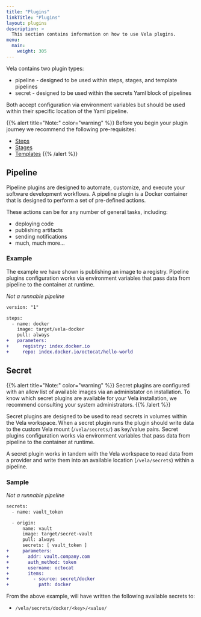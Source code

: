 ```yaml
---
title: "Plugins"
linkTitle: "Plugins"
layout: plugins
description: >
  This section contains information on how to use Vela plugins.
menu:
  main:
    weight: 305
---
```


Vela contains two plugin types:

* pipeline - designed to be used within steps, stages, and template pipelines
* secret - designed to be used within the secrets Yaml block of pipelines

Both accept configuration via environment variables but should be used within their specific location of the Yaml pipeline.

{{% alert title="Note:" color="warning" %}}
Before you begin your plugin journey we recommend the following pre-requisites:

* [Steps](/docs/tour/steps/)
* [Stages](/docs/tour/stages/)
* [Templates](/docs/tour/templates/)
{{% /alert %}}

## Pipeline

Pipeline plugins are designed to automate, customize, and execute your software development workflows. A pipeline plugin is a Docker container that is designed to perform a set of pre-defined actions.

These actions can be for any number of general tasks, including:

* deploying code
* publishing artifacts
* sending notifications
* much, much more...

### Example

The example we have shown is publishing an image to a registry. Pipeline plugins configuration works via environment variables that pass data from pipeline to the container at runtime. 

_Not a runnable pipeline_
```diff
version: "1"

steps:
  - name: docker
    image: target/vela-docker
    pull: always
+   parameters:
+     registry: index.docker.io
+     repo: index.docker.io/octocat/hello-world
```

## Secret

{{% alert title="Note:" color="warning" %}}
Secret plugins are configured with an allow list of available images via an administator on installation. To know which secret plugins are available for your Vela installation, we recommend consulting your system administrators.
{{% /alert %}}

Secret plugins are designed to be used to read secrets in volumes within the Vela workspace. When a secret plugin runs the plugin should write data to the custom Vela mount (`/vela/secrets/`) as key/value pairs. Secret plugins configuration works via environment variables that pass data from pipeline to the container at runtime. 

A secret plugin works in tandem with the Vela workspace to read data from a provider and write them into an available location (`/vela/secrets`) within a pipeline.

### Sample

_Not a runnable pipeline_
```diff
secrets:
  - name: vault_token

  - origin:
      name: vault
      image: target/secret-vault
      pull: always
      secrets: [ vault_token ]
+     parameters:
+       addr: vault.company.com
+       auth_method: token
+       username: octocat
+       items:
+         - source: secret/docker
+           path: docker  
```

From the above example, will have written the following available secrets to:

* `/vela/secrets/docker/<key>/<value/`
